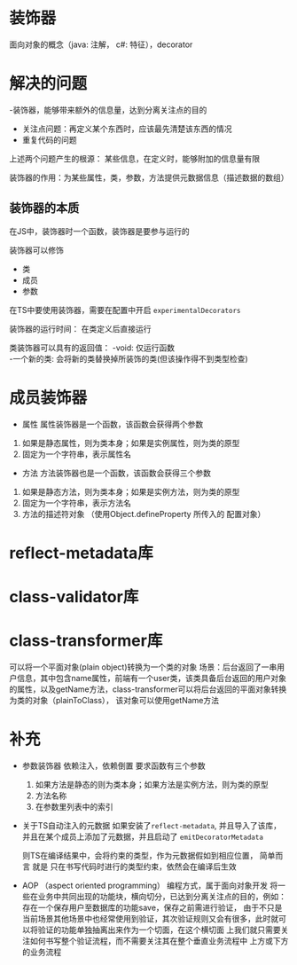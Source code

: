 # 装饰器
面向对象的概念（java: 注解， c#: 特征），decorator

# 解决的问题
  -装饰器，能够带来额外的信息量，达到分离关注点的目的

- 关注点问题：再定义某个东西时，应该最先清楚该东西的情况
- 重复代码的问题

上述两个问题产生的根源： 某些信息，在定义时，能够附加的信息量有限

装饰器的作用：为某些属性，类，参数，方法提供元数据信息（描述数据的数组）

## 装饰器的本质
  在JS中，装饰器时一个函数，装饰器是要参与运行的

  装饰器可以修饰
  - 类
  - 成员
  - 参数

在TS中要使用装饰器，需要在配置中开启 ```experimentalDecorators```

装饰器的运行时间： 在类定义后直接运行

类装饰器可以具有的返回值： 
 -void: 仅运行函数  
 -一个新的类: 会将新的类替换掉所装饰的类(但该操作得不到类型检查)


# 成员装饰器
- 属性
 属性装饰器是一个函数，该函数会获得两个参数
 1. 如果是静态属性，则为类本身；如果是实例属性，则为类的原型
 2. 固定为一个字符串，表示属性名

- 方法
 方法装饰器也是一个函数，该函数会获得三个参数
 1. 如果是静态方法，则为类本身；如果是实例方法，则为类的原型
 2. 固定为一个字符串，表示方法名
 3. 方法的描述符对象 （使用Object.defineProperty 所传入的 配置对象）

 # reflect-metadata库

 # class-validator库

 # class-transformer库 
  可以将一个平面对象(plain object)转换为一个类的对象
  场景：后台返回了一串用户信息，其中包含name属性，前端有一个user类，该类具备后台返回的用户对象的属性，以及getName方法，class-transformer可以将后台返回的平面对象转换为类的对象（plainToClass），
  该对象可以使用getName方法

# 补充
- 参数装饰器
  依赖注入，依赖倒置
  要求函数有三个参数
  1. 如果方法是静态的则为类本身；如果方法是实例方法，则为类的原型
  2. 方法名称
  3. 在参数里列表中的索引

- 关于TS自动注入的元数据
  如果安装了```reflect-metadata```, 并且导入了该库，并且在某个成员上添加了元数据，并且启动了 ``` emitDecoratorMetadata ```

  则TS在编译结果中，会将约束的类型，作为元数据假如到相应位置，
  简单而言 就是 只在书写代码时进行的类型约束，依然会在编译后生效

- AOP （aspect oriented programming）
  编程方式，属于面向对象开发
  将一些在业务中共同出现的功能块，横向切分，已达到分离关注点的目的，例如：存在一个保存用户至数据库的功能save，保存之前需进行验证，
  由于不只是当前场景其他场景中也经常使用到验证，其次验证规则又会有很多，此时就可以将验证的功能单独抽离出来作为一个切面，在这个横切面
  上我们就只需要关注如何书写整个验证流程，而不需要关注其在整个垂直业务流程中 上方或下方的业务流程